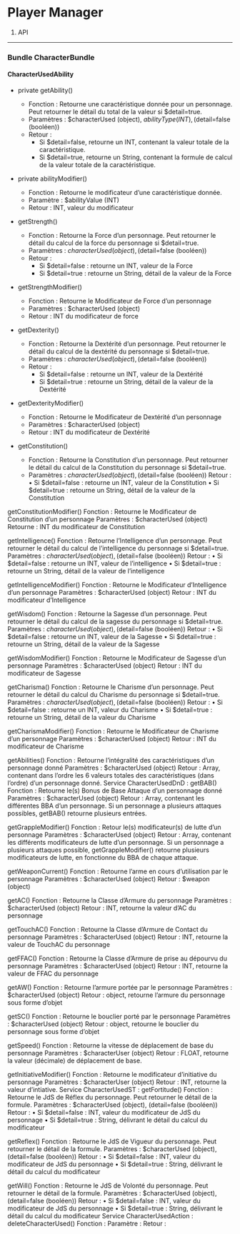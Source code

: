 Player Manager
==============

1) API
------

### Bundle CharacterBundle

#### CharacterUsedAbility
* private getAbility()
    * Fonction : Retourne une caractéristique donnée pour un personnage. Peut retourner le détail du total de la valeur si $detail=true.
    * Paramètres : $characterUsed (object), $abilityType (INT), ($detail=false (booléen))
    * Retour : 
        * Si $detail=false, retourne un INT, contenant la valeur totale de la caractéristique. 
        * Si $detail=true, retourne un String, contenant la formule de calcul de la valeur totale de la caractéristique.

* private abilityModifier()
    * Fonction : Retourne le modificateur d’une caractéristique donnée.
    * Paramètre : $abilityValue (INT)
    * Retour : INT, valeur du modificateur

* getStrength()
    * Fonction : Retourne la Force d’un personnage. Peut retourner le détail du calcul de la force du personnage si $detail=true.
    * Paramètres : $characterUsed (object), ($detail=false (booléen))
    * Retour : 
        * Si $detail=false : retourne un INT, valeur de la Force
        * Si $detail=true : retourne un String, détail de la valeur de la Force

* getStrengthModifier()
    * Fonction : Retourne le Modificateur de Force d’un personnage
    * Paramètres : $characterUsed (object)
    * Retour : INT du modificateur de force

* getDexterity()
    * Fonction : Retourne la Dextérité d’un personnage. Peut retourner le détail du calcul de la dextérité du personnage si $detail=true.
    * Paramètres : $characterUsed (object), ($detail=false (booléen))
    * Retour : 
        * Si $detail=false : retourne un INT, valeur de la Dextérité
        * Si $detail=true : retourne un String, détail de la valeur de la Dextérité

* getDexterityModifier()
    * Fonction : Retourne le Modificateur de Dextérité d’un personnage
    * Paramètres : $characterUsed (object)
    * Retour : INT du modificateur de Dextérité

* getConstitution()
    * Fonction : Retourne la Constitution d’un personnage. Peut retourner le détail du calcul de la Constitution du personnage si $detail=true.
    * Paramètres : $characterUsed (object), ($detail=false (booléen))
Retour : 
•	Si $detail=false : retourne un INT, valeur de la Constitution
•	Si $detail=true : retourne un String, détail de la valeur de la Constitution

getConstitutionModifier()
	Fonction : Retourne le Modificateur de Constitution d’un personnage
	Paramètres : $characterUsed (object)
	Retourne : INT du modificateur de Constitution

getIntelligence()
	Fonction : Retourne l’Intelligence d’un personnage. Peut retourner le détail du calcul de l’intelligence du personnage si $detail=true.
Paramètres : $characterUsed (object), ($detail=false (booléen))
Retour : 
•	Si $detail=false : retourne un INT, valeur de l’intelligence
•	Si $detail=true : retourne un String, détail de la valeur de l’intelligence

getIntelligenceModifier()
	Fonction : Retourne le Modificateur d’Intelligence d’un personnage
	Paramètres : $characterUsed (object)
	Retour : INT du modificateur d’Intelligence

getWisdom()
	Fonction : Retourne la Sagesse d’un personnage. Peut retourner le détail du calcul de la sagesse du personnage si $detail=true.
Paramètres : $characterUsed (object), ($detail=false (booléen))
Retour : 
•	Si $detail=false : retourne un INT, valeur de la Sagesse
•	Si $detail=true : retourne un String, détail de la valeur de la Sagesse


getWisdomModifier()
	Fonction : Retourne le Modificateur de Sagesse d’un personnage
	Paramètres : $characterUsed (object)
	Retour : INT du modificateur de Sagesse

getCharisma()
	Fonction : Retourne le Charisme d’un personnage. Peut retourner le détail du calcul du Charisme du personnage si $detail=true.
Paramètres : $characterUsed (object), ($detail=false (booléen))
Retour : 
•	Si $detail=false : retourne un INT, valeur du Charisme
•	Si $detail=true : retourne un String, détail de la valeur du Charisme

getCharismaModifier()
	Fonction : Retourne le Modificateur de Charisme d’un personnage
	Paramètres : $characterUsed (object)
	Retour : INT du modificateur de Charisme

getAbilities()
	Fonction : Retourne l’intégralité des caractéristiques d’un personnage donné
	Paramètres : $characterUsed (object)
	Retour : Array, contenant dans l’ordre les 6 valeurs totales des caractéristiques (dans l’ordre) d’un personnage donné. 
Service CharacterUsedDnD :
getBAB()
	Fonction : Retourne le(s) Bonus de Base Attaque d’un personnage donné
	Paramètres : $characterUsed (object)
	Retour : Array, contenant les différentes BBA d’un personnage. Si un personnage a plusieurs attaques possibles, getBAB() retourne plusieurs entrées.

getGrappleModifier()
	Fonction : Retour le(s) modificateur(s) de lutte d’un personnage
	Paramètres : $characterUsed (object)
	Retour : Array, contenant les différents modificateurs de lutte d’un personnage. Si un personnage a plusieurs attaques possible, getGrappleModifier() retourne plusieurs modificateurs de lutte, en fonctionne du BBA de chaque attaque.

getWeaponCurrent()
	Fonction : Retourne l’arme en cours d’utilisation par le personnage
Paramètres : $characterUsed (object)
Retour : $weapon (object)

getAC()
	Fonction : Retourne la Classe d’Armure du personnage
	Paramètres : $characterUsed (object)
	Retour : INT, retourne la valeur d’AC du personnage

getTouchAC()
	Fonction : Retourne la Classe d’Armure de Contact du personnage
	Paramètres : $characterUsed (object)
	Retour : INT, retourne la valeur de TouchAC du personnage

getFFAC()
	Fonction : Retourne la Classe d’Armure de prise au dépourvu du personnage
	Paramètres : $characterUsed (object)
	Retour : INT, retourne la valeur de FFAC du personnage

getAW()
	Fonction : Retourne l’armure portée par le personnage
	Paramètres : $characterUsed (object)
	Retour : object, retourne l’armure du personnage sous forme d’objet

getSC()
	Fonction : Retourne le bouclier porté par le personnage
	Paramètres : $characterUsed (object)
	Retour : object, retourne le bouclier du personnage sous forme d’objet

getSpeed()
	Fonction : Retourne la vitesse de déplacement de base du personnage
	Paramètres : $characterUser (object)
	Retour : FLOAT, retourne la valeur (décimale) de déplacement de base.

getInitiativeModifier()
	Fonction : Retourne le modificateur d’initiative du personnage
	Paramètres : $characterUser (object)
	Retour : INT, retourne la valeur d’intiative.
Service CharacterUsedST :
getFortitude()
	Fonction : Retourne le JdS de Réflex du personnage. Peut retourner le détail de la formule.
	Paramètres : $characterUsed (object), (detail=false (booléen))
	Retour : 
•	Si $detail=false : INT, valeur du modificateur de JdS du personnage
•	Si $detail=true : String, délivrant le détail du calcul du modificateur


getReflex()
	Fonction : Retourne le JdS de Vigueur du personnage. Peut retourner le détail de la formule.
	Paramètres : $characterUsed (object), (detail=false (booléen))
	Retour : 
•	Si $detail=false : INT, valeur du modificateur de JdS du personnage
•	Si $detail=true : String, délivrant le détail du calcul du modificateur

getWill()
	Fonction : Retourne le JdS de Volonté du personnage. Peut retourner le détail de la formule.
	Paramètres : $characterUsed (object), (detail=false (booléen))
	Retour : 
•	Si $detail=false : INT, valeur du modificateur de JdS du personnage
•	Si $detail=true : String, délivrant le détail du calcul du modificateur
Service CharacterUsedAction :
deleteCharacterUsed()
	Fonction :
	Paramètre :
	Retour :


